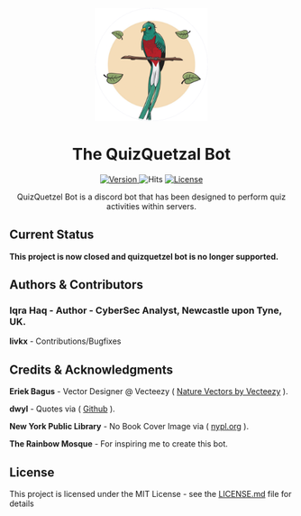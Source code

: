 <p align="center">
  <img src="/img/quetzal_white.png" alt="QuetzalIcon" width="200" height="auto">
</p>

<h1 align="center" style="font-weight: bold;">
  The QuizQuetzal Bot
</h1>

<p align="center">
  
  <a href="https://img.shields.io/badge/version-1.0.0-blue">
    <img src="https://img.shields.io/badge/version-1.0.0-blue" alt="Version">
  </a>
  <a href"=https://hits.seeyoufarm.com/api/count/incr/badge.svg?url=https%3A%2F%2Fgithub.com%2FIqrahaq%2FQuizQuetzal%2F">
    <img src="https://hits.seeyoufarm.com/api/count/incr/badge.svg?url=https%3A%2F%2Fgithub.com%2FIqrahaq%2FQuizQuetzal%2F" alt="Hits">
   </a>
  <a href="https://img.shields.io/github/license/Iqrahaq/QuizQuetzal">
    <img src="https://img.shields.io/github/license/Iqrahaq/QuizQuetzal" alt="License">
  </a>
</p>



<p align="center">QuizQuetzel Bot is a discord bot that has been designed to perform quiz activities within servers.</p>

## Current Status

**This project is now closed and quizquetzel bot is no longer supported.**

## Authors & Contributors

### Iqra Haq - Author - CyberSec Analyst, Newcastle upon Tyne, UK.

**livkx** - Contributions/Bugfixes

## Credits & Acknowledgments
 **Eriek Bagus** - Vector Designer @ Vecteezy (
<a href="https://www.vecteezy.com/free-vector/nature">Nature Vectors by Vecteezy</a> ).

 **dwyl** - Quotes via ( <a href="https://github.com/dwyl/quotes">Github</a> ).
 
 **New York Public Library** - No Book Cover Image via ( <a href="https://www.nypl.org/blog/2014/09/03/generative-ebook-covers">nypl.org</a> ).

 **The Rainbow Mosque** - For inspiring me to create this bot.

## License
This project is licensed under the MIT License - see the [LICENSE.md](LICENSE) file for details
